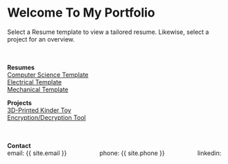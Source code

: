# Welcome To My Portfolio

Select a Resume template to view a tailored resume. Likewise, select a project for an overview. 

<br> <br>
**Resumes** <br>
[Computer Science Template](https://githerdone17.github.io/kobes-portfolio/Resumes/CS_Resume.pdf) <br>
[Electrical Template](https://githerdone17.github.io/kobes-portfolio/Resumes/Mechanical_Resume.pdf) <br>
[Mechanical Template](https://githerdone17.github.io/kobes-portfolio/Resumes/Electrical_Resume.pdf) 

**Projects** <br>
[3D-Printed Kinder Toy](https://githerdone17.github.io/kobes-portfolio/Projects/Project1) <br>
[Encryption/Decryption Tool](https://githerdone17.github.io/kobes-portfolio/Projects/Project2) <br>
[](https://githerdone17.github.io/kobes-portfolio/Projects/Project3)
<br> <br>

**Contact** 
 <br> 
email: {{ site.email }} &emsp; &emsp; &emsp; &emsp;
phone: {{ site.phone }}  &emsp; &emsp; &emsp; &emsp;
linkedin:
